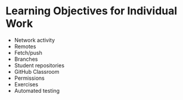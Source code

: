 
# Learning Objectives for Individual Work

* Network activity
* Remotes
* Fetch/push
* Branches
* Student repositories
* GitHub Classroom
* Permissions
* Exercises
* Automated testing
